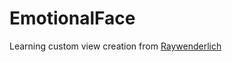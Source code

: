 # EmotionalFace

Learning custom view creation from [Raywenderlich](https://www.raywenderlich.com/142-android-custom-view-tutorial)
